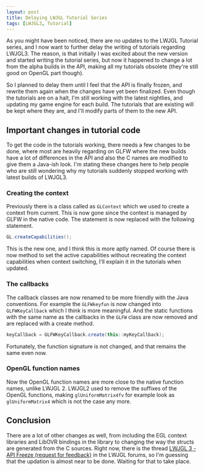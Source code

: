 ```yaml
---
layout: post
title: Delaying LWJGL Tutorial Series
tags: [LWJGL3, Tutorial]
---
```


As you might have been noticed, there are no updates to the LWJGL Tutorial series, and I now want to further delay the writing of tutorials regarding LWJGL3. The reason, is that initially I was excited about the new version and started writing the tutorial series, but now it happened to change a lot from the alpha builds in the API, making all my tutorials obsolete (they're still good on OpenGL part though).

So I planned to delay them until I feel that the API is finally frozen, and rewrite them again when the changes have yet been finalized. Even though the tutorials are on a halt, I'm still working with the latest nightlies, and updating my game engine for each build. The tutorials that are existing will be kept where they are, and I'll modify parts of them to the new API.

## Important changes in tutorial code

To get the code in the tutorials working, there needs a few changes to be done, where most are heavily regarding on GLFW where the new builds have a lot of differences in the API and also the C names are modified to give them a Java-ish look. I'm stating these changes here to help people who are still wondering why my tutorials suddenly stopped working with latest builds of LWJGL3.

### Creating the context

Previously there is a class called as `GLContext` which we used to create a context from current. This is now gone since the context is managed by GLFW in the native code. The statement is now replaced with the following statement.

~~~java
GL.createCapabilities();
~~~

This is the new one, and I think this is more aptly named. Of course there is now method to set the active capabilities without recreating the context capabilities when context switching, I'll explain it in the tutorials when updated.

### The callbacks

The callback classes are now renamed to be more friendly with the Java conventions. For example the `GLFWkeyfun` is now changed into `GLFWKeyCallback` which I think is more meaningful. And the static functions with the same name as the callbacks in the `GLFW` class are now removed and are replaced with a create method.

~~~java
keyCallback = GLFWKeyCallback.create(this::myKeyCallback);
~~~

Fortunately, the function signature is not changed, and that remains the same even now.

### OpenGL function names

Now the OpenGL function names are more close to the native function names, unlike LWJGL 2. LWJGL2 used to remove the suffixes of the OpenGL functions, making `glUniformMatrix4fv` for example look as `glUniformMatrix4` which is not the case any more.

## Conclusion

There are a lot of other changes as well, from including the EGL context libraries and LibOVR bindings in the library to changing the way the structs are generated from the C sources. Right now, there is the thread [LWJGL 3 - API Freeze (request for feedback)](http://forum.lwjgl.org/index.php?topic=5965.0) in the LWJGL forums, so I'm guessing that the updation is almost near to be done. Waiting for that to take place.
